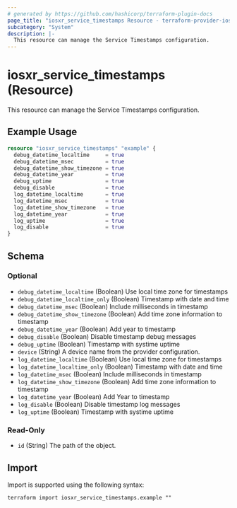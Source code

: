 ```yaml
---
# generated by https://github.com/hashicorp/terraform-plugin-docs
page_title: "iosxr_service_timestamps Resource - terraform-provider-iosxr"
subcategory: "System"
description: |-
  This resource can manage the Service Timestamps configuration.
---
```


# iosxr_service_timestamps (Resource)

This resource can manage the Service Timestamps configuration.

## Example Usage

```terraform
resource "iosxr_service_timestamps" "example" {
  debug_datetime_localtime     = true
  debug_datetime_msec          = true
  debug_datetime_show_timezone = true
  debug_datetime_year          = true
  debug_uptime                 = true
  debug_disable                = true
  log_datetime_localtime       = true
  log_datetime_msec            = true
  log_datetime_show_timezone   = true
  log_datetime_year            = true
  log_uptime                   = true
  log_disable                  = true
}
```

<!-- schema generated by tfplugindocs -->
## Schema

### Optional

- `debug_datetime_localtime` (Boolean) Use local time zone for timestamps
- `debug_datetime_localtime_only` (Boolean) Timestamp with date and time
- `debug_datetime_msec` (Boolean) Include milliseconds in timestamp
- `debug_datetime_show_timezone` (Boolean) Add time zone information to timestamp
- `debug_datetime_year` (Boolean) Add year to timestamp
- `debug_disable` (Boolean) Disable timestamp debug messages
- `debug_uptime` (Boolean) Timestamp with systime uptime
- `device` (String) A device name from the provider configuration.
- `log_datetime_localtime` (Boolean) Use local time zone for timestamps
- `log_datetime_localtime_only` (Boolean) Timestamp with date and time
- `log_datetime_msec` (Boolean) Include milliseconds in timestamp
- `log_datetime_show_timezone` (Boolean) Add time zone information to timestamp
- `log_datetime_year` (Boolean) Add Year to timestamp
- `log_disable` (Boolean) Disable timestamp log messages
- `log_uptime` (Boolean) Timestamp with systime uptime

### Read-Only

- `id` (String) The path of the object.

## Import

Import is supported using the following syntax:

```shell
terraform import iosxr_service_timestamps.example ""
```
